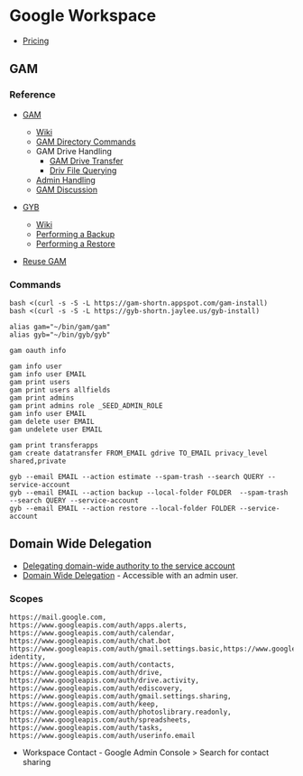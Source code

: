 # Google Workspace

- [Pricing](https://workspace.google.com/pricing)

## GAM

### Reference

- [GAM](https://github.com/GAM-team/GAM)

  - [Wiki](https://github.com/GAM-team/GAM/wiki/GoogleDriveManagement#creating-and-uploading-drive-files-for-users)
  - [GAM Directory Commands](https://github.com/GAM-team/GAM/wiki/GAM3DirectoryCommands)
  - GAM Drive Handling
    - [GAM Drive Transfer](https://github.com/GAM-team/GAM/wiki/Data-Transfers#request-a-data-transfer)
    - [Driv File Querying](https://developers.google.com/drive/api/guides/search-files)
  - [Admin Handling](https://github.com/GAM-team/GAM/wiki/Managing-Admins)
  - [GAM Discussion](https://groups.google.com/g/google-apps-manager)

- [GYB](https://github.com/GAM-team/got-your-back)
  - [Wiki](https://github.com/GAM-team/got-your-back/wiki)
  - [Performing a Backup](https://github.com/GAM-team/got-your-back/wiki#performing-a-backup)
  - [Performing a Restore](https://github.com/GAM-team/got-your-back/wiki#performing-a-restore)
- [Reuse GAM](https://groups.google.com/g/google-apps-manager/c/DsWO3PKSAAM)

### Commands

```
bash <(curl -s -S -L https://gam-shortn.appspot.com/gam-install)
bash <(curl -s -S -L https://gyb-shortn.jaylee.us/gyb-install)

alias gam="~/bin/gam/gam"
alias gyb="~/bin/gyb/gyb"

gam oauth info

gam info user
gam info user EMAIL
gam print users
gam print users allfields
gam print admins
gam print admins role _SEED_ADMIN_ROLE
gam info user EMAIL
gam delete user EMAIL
gam undelete user EMAIL

gam print transferapps
gam create datatransfer FROM_EMAIL gdrive TO_EMAIL privacy_level shared,private

gyb --email EMAIL --action estimate --spam-trash --search QUERY --service-account
gyb --email EMAIL --action backup --local-folder FOLDER  --spam-trash --search QUERY --service-account
gyb --email EMAIL --action restore --local-folder FOLDER --service-account
```

## Domain Wide Delegation

- [Delegating domain-wide authority to the service account](https://developers.google.com/identity/protocols/oauth2/service-account#delegatingauthority)
- [Domain Wide Delegation](https://admin.google.com/ac/accountchooser?continue=https://admin.google.com/ac/owl/domainwidedelegation) - Accessible with an admin user.

### Scopes

```
https://mail.google.com,
https://www.googleapis.com/auth/apps.alerts,
https://www.googleapis.com/auth/calendar,
https://www.googleapis.com/auth/chat.bot
https://www.googleapis.com/auth/gmail.settings.basic,https://www.googleapis.com/auth/cloud-identity,
https://www.googleapis.com/auth/contacts,
https://www.googleapis.com/auth/drive,
https://www.googleapis.com/auth/drive.activity,
https://www.googleapis.com/auth/ediscovery,
https://www.googleapis.com/auth/gmail.settings.sharing,
https://www.googleapis.com/auth/keep,
https://www.googleapis.com/auth/photoslibrary.readonly,
https://www.googleapis.com/auth/spreadsheets,
https://www.googleapis.com/auth/tasks,
https://www.googleapis.com/auth/userinfo.email
```

- Workspace Contact - Google Admin Console > Search for contact sharing
